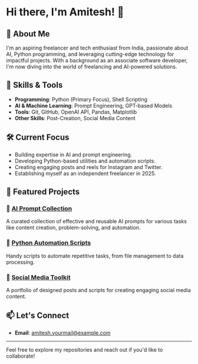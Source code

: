 # Hi there, I'm Amitesh! 👋

## 🚀 About Me
I'm an aspiring freelancer and tech enthusiast from India, passionate about AI, Python programming, and leveraging cutting-edge technology for impactful projects. With a background as an associate software developer, I'm now diving into the world of freelancing and AI-powered solutions.

## 🌟 Skills & Tools
- **Programming**: Python (Primary Focus), Shell Scripting
- **AI & Machine Learning**: Prompt Engineering, GPT-based Models
- **Tools**: Git, GitHub, OpenAI API, Pandas, Matplotlib
- **Other Skills**: Post-Creation, Social Media Content

## 🛠️ Current Focus
- Building expertise in AI and prompt engineering.
- Developing Python-based utilities and automation scripts.
- Creating engaging posts and reels for Instagram and Twitter.
- Establishing myself as an independent freelancer in 2025.

## 📂 Featured Projects
### 🔹 [AI Prompt Collection](#)
A curated collection of effective and reusable AI prompts for various tasks like content creation, problem-solving, and automation.

### 🔹 [Python Automation Scripts](#)
Handy scripts to automate repetitive tasks, from file management to data processing.

### 🔹 [Social Media Toolkit](#)
A portfolio of designed posts and scripts for creating engaging social media content.

## 📫 Let's Connect
- **Email**: amitesh.yourmail@example.com

---

Feel free to explore my repositories and reach out if you'd like to collaborate!
